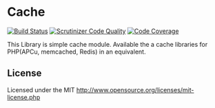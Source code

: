 # Cache
[![Build Status](https://travis-ci.org/webstream-framework/Cache.svg?branch=master)](https://travis-ci.org/webstream-framework/Cache)
[![Scrutinizer Code Quality](https://scrutinizer-ci.com/g/webstream-framework/Cache/badges/quality-score.png?b=master)](https://scrutinizer-ci.com/g/webstream-framework/Cache/?branch=master)
[![Code Coverage](https://scrutinizer-ci.com/g/webstream-framework/Cache/badges/coverage.png?b=master)](https://scrutinizer-ci.com/g/webstream-framework/Cache/?branch=master)

This Library is simple cache module. Available the a cache libraries for PHP(APCu, memcached, Redis) in an equivalent.

## License
Licensed under the MIT
http://www.opensource.org/licenses/mit-license.php
